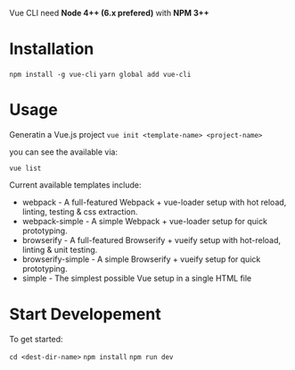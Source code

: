 Vue CLI need __Node 4++ (6.x prefered)__ with __NPM 3++__

# Installation

`npm install -g vue-cli`
`yarn global add vue-cli`

# Usage

Generatin a Vue.js project
`vue init <template-name> <project-name>`

you can see the <template-name> available via:

`vue list`

Current available templates include:

- webpack - A full-featured Webpack + vue-loader setup with hot reload, linting, testing & css extraction.
- webpack-simple - A simple Webpack + vue-loader setup for quick prototyping.
- browserify - A full-featured Browserify + vueify setup with hot-reload, linting & unit testing.
- browserify-simple - A simple Browserify + vueify setup for quick prototyping.
- simple - The simplest possible Vue setup in a single HTML file

# Start Developement

To get started:

`cd <dest-dir-name>`
`npm install`
`npm run dev`
